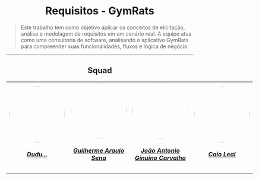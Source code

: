 <center>

# Requisitos - GymRats

</center>


> Este trabalho tem como objetivo aplicar os conceitos de elicitação, análise e modelagem de requisitos em um cenário real. A equipe atua como uma consultoria de software, analisando o aplicativo GymRats para compreender suas funcionalidades, fluxos e lógica de negócio. 

---


<center>

## Squad

</center>


<table style="margin: 0 auto; width: fit-content;">
    <tr>
        <td align="center">
            <a href="https://github.com/guiasena">
                <img style="border-radius: 50%;" src="https://github.com/Dududzs.png" width="150px;"/>
                <h5 class="text-center"> Dudu... </h5>
            </a>
        </td>
        <td align="center">
            <a href="https://github.com/guiasena">
                <img style="border-radius: 50%;" src="https://github.com/guiasena.png" width="150px;"/>
                <h5 class="text-center">Guilherme Araujo Sena <br> </h5>
            </a>
        </td>
       <td align="center">
            <a href="https://github.com/i-JSS">
                <img style="border-radius: 50%;" src="https://github.com/i-JSS.png" width="150px;"/>
                <h5 class="text-center"> João Antonio Ginuino Carvalho <br></h5>
            </a>
        </td>
       <td align="center">
            <a href="https://github.com/CHZXD">
                <img style="border-radius: 50%;" src="https://github.com/CHZXD.png" width="150px;"/>
                <h5 class="text-center"> Caio Leal  <br></h5>
            </a>
        </td>
     
</table>
